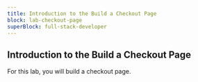 ```yaml
---
title: Introduction to the Build a Checkout Page
block: lab-checkout-page
superBlock: full-stack-developer
---
```


## Introduction to the Build a Checkout Page

For this lab, you will build a checkout page.
